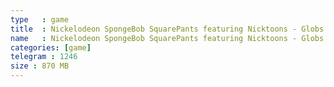 ```yaml
---
type   : game
title  : Nickelodeon SpongeBob SquarePants featuring Nicktoons - Globs of Doom
name   : Nickelodeon SpongeBob SquarePants featuring Nicktoons - Globs of Doom
categories: [game]
telegram : 1246
size : 870 MB
---
```



